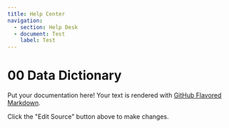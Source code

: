 ```yaml
---
title: Help Center
navigation:
  - section: Help Desk
  - document: Test
    label: Test
---
```


# 00 Data Dictionary

Put your documentation here! Your text is rendered with [GitHub Flavored Markdown](https://help.github.com/articles/github-flavored-markdown).

Click the "Edit Source" button above to make changes.

